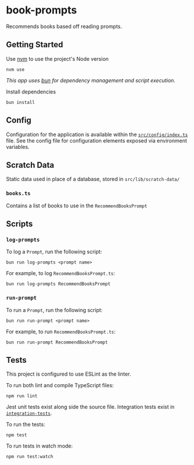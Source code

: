 # book-prompts

Recommends books based off reading prompts.

## Getting Started

Use [nvm](https://github.com/nvm-sh/nvm) to use the project's Node version

```
nvm use
```

_This app uses [bun](https://bun.sh/) for dependency management and script execution._

Install dependencies

```
bun install
```

## Config

Configuration for the application is available within the [`src/config/index.ts`](src/config/index.ts) file. See the config file for configuration elements exposed via environment variables.

## Scratch Data

Static data used in place of a database, stored in `src/lib/scratch-data/`

### `books.ts`

Contains a list of books to use in the `RecommendBooksPrompt`

## Scripts

### `log-prompts`

To log a `Prompt`, run the following script:

```
bun run log-prompts <prompt name>
```

For example, to log `RecommendBooksPrompt.ts`:

```
bun run log-prompts RecommendBooksPrompt
```

### `run-prompt`

To run a `Prompt`, run the following script:

```
bun run run-prompt <prompt name>
```

For example, to run `RecommendBooksPrompt.ts`:

```
bun run run-prompt RecommendBooksPrompt
```

## Tests

This project is configured to use ESLint as the linter.

To run both lint and compile TypeScript files:

```
npm run lint
```

Jest unit tests exist along side the source file. Integration tests exist in [`integration-tests`](integration-tests).

To run the tests:

```
npm test
```

To run tests in watch mode:

```
npm run test:watch
```
